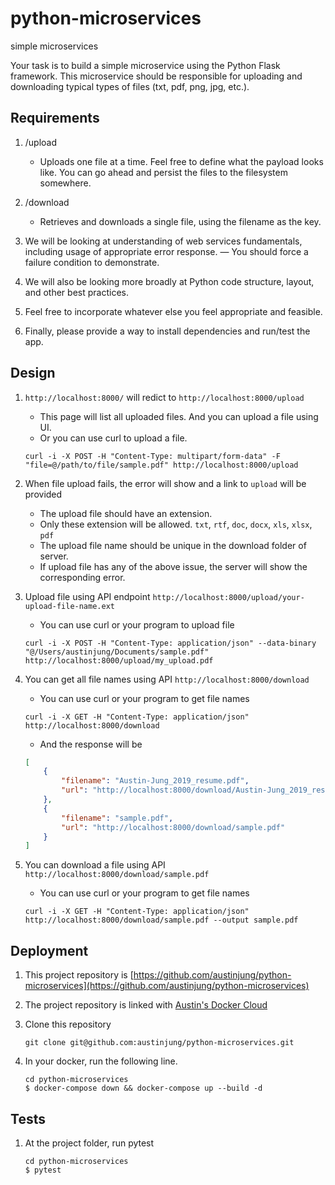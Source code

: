 # python-microservices
simple microservices

Your task is to build a simple microservice using the Python Flask framework.  This microservice should be responsible for uploading and downloading typical types of files (txt, pdf, png, jpg, etc.).

## Requirements

1. /upload
    - Uploads one file at a time.  Feel free to define what the payload looks like.  You can go ahead and persist the files to the filesystem somewhere.

2. /download
    - Retrieves and downloads a single file, using the filename as the key.

3. We will be looking at understanding of web services fundamentals, including usage of appropriate error response.
    — You should force a failure condition to demonstrate.
    
4. We will also be looking more broadly at Python code structure, layout, and other best practices.

5. Feel free to incorporate whatever else you feel appropriate and feasible.

6. Finally, please provide a way to install dependencies and run/test the app.

## Design

1. `http://localhost:8000/` will redict to `http://localhost:8000/upload`
    - This page will list all uploaded files. And you can upload a file using UI.
    - Or you can use curl to upload a file.
    ```
    curl -i -X POST -H "Content-Type: multipart/form-data" -F "file=@/path/to/file/sample.pdf" http://localhost:8000/upload
    ```
    
2. When file upload fails, the error will show and a link to `upload` will be provided
    - The upload file should have an extension.
    - Only these extension will be allowed. `txt`, `rtf`, `doc`, `docx`, `xls`, `xlsx`, `pdf`
    - The upload file name should be unique in the download folder of server.
    - If upload file has any of the above issue, the server will show the corresponding error.

3. Upload file using API endpoint `http://localhost:8000/upload/your-upload-file-name.ext`
    - You can use curl or your program to upload file
    ```
    curl -i -X POST -H "Content-Type: application/json" --data-binary "@/Users/austinjung/Documents/sample.pdf" http://localhost:8000/upload/my_upload.pdf
    ```
    
4. You can get all file names using API `http://localhost:8000/download`
    - You can use curl or your program to get file names
    ```
    curl -i -X GET -H "Content-Type: application/json" http://localhost:8000/download
    ```
    - And the response will be
    ```json
    [
        {
            "filename": "Austin-Jung_2019_resume.pdf",
            "url": "http://localhost:8000/download/Austin-Jung_2019_resume.pdf"
        },
        {
            "filename": "sample.pdf",
            "url": "http://localhost:8000/download/sample.pdf"
        }
    ]
    ```
    
5. You can download a file using API `http://localhost:8000/download/sample.pdf`
    - You can use curl or your program to get file names
    ```
    curl -i -X GET -H "Content-Type: application/json" http://localhost:8000/download/sample.pdf --output sample.pdf
    ```

## Deployment

1. This project repository is [https://github.com/austinjung/python-microservices](https://github.com/austinjung/python-microservices)

2. The project repository is linked with [Austin's Docker Cloud](https://cloud.docker.com/repository/docker/austinjung/python-microservices/general)

3. Clone this repository
    ```
    git clone git@github.com:austinjung/python-microservices.git
    ```

3. In your docker, run the following line.
    ```
    cd python-microservices
    $ docker-compose down && docker-compose up --build -d
    ```

## Tests

1. At the project folder, run pytest
    ```
    cd python-microservices
    $ pytest
    ```

